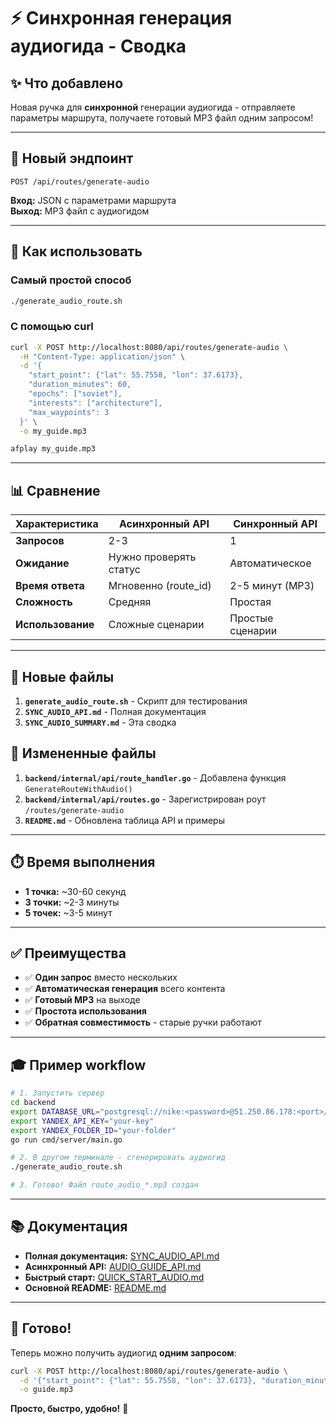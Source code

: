 # ⚡ Синхронная генерация аудиогида - Сводка

## ✨ Что добавлено

Новая ручка для **синхронной** генерации аудиогида - отправляете параметры маршрута, получаете готовый MP3 файл одним запросом!

---

## 🎯 Новый эндпоинт

```
POST /api/routes/generate-audio
```

**Вход:** JSON с параметрами маршрута  
**Выход:** MP3 файл с аудиогидом

---

## 🚀 Как использовать

### Самый простой способ

```bash
./generate_audio_route.sh
```

### С помощью curl

```bash
curl -X POST http://localhost:8080/api/routes/generate-audio \
  -H "Content-Type: application/json" \
  -d '{
    "start_point": {"lat": 55.7558, "lon": 37.6173},
    "duration_minutes": 60,
    "epochs": ["soviet"],
    "interests": ["architecture"],
    "max_waypoints": 3
  }' \
  -o my_guide.mp3

afplay my_guide.mp3
```

---

## 📊 Сравнение

| Характеристика | Асинхронный API | Синхронный API |
|----------------|-----------------|----------------|
| **Запросов** | 2-3 | 1 |
| **Ожидание** | Нужно проверять статус | Автоматическое |
| **Время ответа** | Мгновенно (route_id) | 2-5 минут (MP3) |
| **Сложность** | Средняя | Простая |
| **Использование** | Сложные сценарии | Простые сценарии |

---

## 📁 Новые файлы

1. **`generate_audio_route.sh`** - Скрипт для тестирования
2. **`SYNC_AUDIO_API.md`** - Полная документация
3. **`SYNC_AUDIO_SUMMARY.md`** - Эта сводка

## 📝 Измененные файлы

1. **`backend/internal/api/route_handler.go`** - Добавлена функция `GenerateRouteWithAudio()`
2. **`backend/internal/api/routes.go`** - Зарегистрирован роут `/routes/generate-audio`
3. **`README.md`** - Обновлена таблица API и примеры

---

## ⏱️ Время выполнения

- **1 точка:** ~30-60 секунд
- **3 точки:** ~2-3 минуты
- **5 точек:** ~3-5 минут

---

## ✅ Преимущества

- ✅ **Один запрос** вместо нескольких
- ✅ **Автоматическая генерация** всего контента
- ✅ **Готовый MP3** на выходе
- ✅ **Простота использования**
- ✅ **Обратная совместимость** - старые ручки работают

---

## 🎓 Пример workflow

```bash
# 1. Запустить сервер
cd backend
export DATABASE_URL="postgresql://nike:<password>@51.250.86.178:<port>/audioguid?sslmode=disable"
export YANDEX_API_KEY="your-key"
export YANDEX_FOLDER_ID="your-folder"
go run cmd/server/main.go

# 2. В другом терминале - сгенерировать аудиогид
./generate_audio_route.sh

# 3. Готово! Файл route_audio_*.mp3 создан
```

---

## 📚 Документация

- **Полная документация:** [SYNC_AUDIO_API.md](SYNC_AUDIO_API.md)
- **Асинхронный API:** [AUDIO_GUIDE_API.md](AUDIO_GUIDE_API.md)
- **Быстрый старт:** [QUICK_START_AUDIO.md](QUICK_START_AUDIO.md)
- **Основной README:** [README.md](README.md)

---

## 🎉 Готово!

Теперь можно получить аудиогид **одним запросом**:

```bash
curl -X POST http://localhost:8080/api/routes/generate-audio \
  -d '{"start_point": {"lat": 55.7558, "lon": 37.6173}, "duration_minutes": 60, "epochs": ["soviet"], "interests": ["architecture"]}' \
  -o guide.mp3
```

**Просто, быстро, удобно!** 🚀
